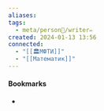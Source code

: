 ```yaml
---
aliases: 
tags:
  - meta/person👤/writer✏️
created: 2024-01-13 13:56
connected:
  - "[[🏛МФТИ]]"
  - "[[Математик]]"
---
```





#### Bookmarks
- 
